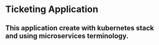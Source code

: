 # Ticketing Application #

## This application create with **kubernetes** stack and using microservices terminology. ##